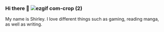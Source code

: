 ### Hi there 👋 ![ezgif com-crop (2)](https://github.com/ShirleyP8908/ShirleyP8908/assets/98612806/e4f314c7-7e12-4575-a98b-8f8a889a3dbc)
My name is Shirley. I love different things such as gaming, reading manga, as well as writing.






<!--
**ShirleyP8908/ShirleyP8908** is a ✨ _special_ ✨ repository because its `README.md` (this file) appears on your GitHub profile.



Here are some ideas to get you started:

- 🔭 I’m currently working on ...
- 🌱 I’m currently learning ...
- 👯 I’m looking to collaborate on ...
- 🤔 I’m looking for help with ...
- 💬 Ask me about ...
- 📫 How to reach me: ...
- 😄 Pronouns: ...
- ⚡ Fun fact: ...
-->
